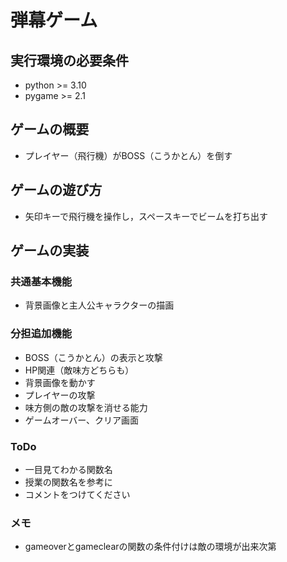 # 弾幕ゲーム

## 実行環境の必要条件
* python >= 3.10
* pygame >= 2.1

## ゲームの概要
* プレイヤー（飛行機）がBOSS（こうかとん）を倒す

## ゲームの遊び方
* 矢印キーで飛行機を操作し，スペースキーでビームを打ち出す

## ゲームの実装
### 共通基本機能
* 背景画像と主人公キャラクターの描画

### 分担追加機能
* BOSS（こうかとん）の表示と攻撃
* HP関連（敵味方どちらも）
* 背景画像を動かす
* プレイヤーの攻撃
* 味方側の敵の攻撃を消せる能力 
* ゲームオーバー、クリア画面

### ToDo
- 一目見てわかる関数名
- 授業の関数名を参考に
- コメントをつけてください

### メモ
* gameoverとgameclearの関数の条件付けは敵の環境が出来次第
